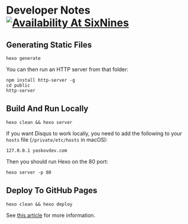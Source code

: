 # Developer Notes [![Availability At SixNines](http://www.sixnines.io/b/0e54)](http://www.sixnines.io/h/0e54)

## Generating Static Files

```shell
hexo generate
```

You can then run an HTTP server from that folder:

```shell
npm install http-server -g
cd public
http-server
```

## Build And Run Locally

```shell
hexo clean && hexo server
```

If you want Disqus to work locally, you need to add the following to your `hosts` file (`/private/etc/hosts` in macOS):

```text
127.0.0.1 yaskovdev.com
```

Then you should run Hexo on the 80 port:

```shell
hexo server -p 80
```

## Deploy To GitHub Pages

```shell
hexo clean && hexo deploy
```

See [this article](https://hexo.io/docs/one-command-deployment#Git) for more information.
